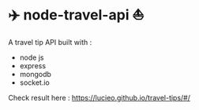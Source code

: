 # :airplane: node-travel-api :boat:
A travel tip API built with :
- node js
- express
- mongodb
- socket.io

Check result here : https://lucieo.github.io/travel-tips/#/
